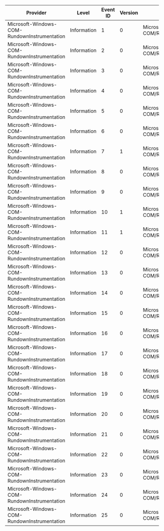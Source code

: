 Provider                                      |  Level        |  Event ID  |  Version  |  Channel                                       |  Task                    |  Opcode  |  Keyword                 |  Message
----------------------------------------------|---------------|------------|-----------|------------------------------------------------|--------------------------|----------|--------------------------|---------
Microsoft-Windows-COM-RundownInstrumentation  |  Information  |  1         |  0        |  Microsoft-Windows-COM/RundownInstrumentation  |  RundownInstrumentation  |          |  RundownInstrumentation  |
Microsoft-Windows-COM-RundownInstrumentation  |  Information  |  2         |  0        |  Microsoft-Windows-COM/RundownInstrumentation  |  RundownInstrumentation  |          |  RundownInstrumentation  |
Microsoft-Windows-COM-RundownInstrumentation  |  Information  |  3         |  0        |  Microsoft-Windows-COM/RundownInstrumentation  |  RundownInstrumentation  |          |  RundownInstrumentation  |
Microsoft-Windows-COM-RundownInstrumentation  |  Information  |  4         |  0        |  Microsoft-Windows-COM/RundownInstrumentation  |  RundownInstrumentation  |          |  RundownInstrumentation  |
Microsoft-Windows-COM-RundownInstrumentation  |  Information  |  5         |  0        |  Microsoft-Windows-COM/RundownInstrumentation  |  RundownInstrumentation  |          |  RundownInstrumentation  |
Microsoft-Windows-COM-RundownInstrumentation  |  Information  |  6         |  0        |  Microsoft-Windows-COM/RundownInstrumentation  |  RundownInstrumentation  |          |  RundownInstrumentation  |
Microsoft-Windows-COM-RundownInstrumentation  |  Information  |  7         |  1        |  Microsoft-Windows-COM/RundownInstrumentation  |  RundownInstrumentation  |          |  RundownInstrumentation  |
Microsoft-Windows-COM-RundownInstrumentation  |  Information  |  8         |  0        |  Microsoft-Windows-COM/RundownInstrumentation  |  RundownInstrumentation  |          |  RundownInstrumentation  |
Microsoft-Windows-COM-RundownInstrumentation  |  Information  |  9         |  0        |  Microsoft-Windows-COM/RundownInstrumentation  |  RundownInstrumentation  |          |  RundownInstrumentation  |
Microsoft-Windows-COM-RundownInstrumentation  |  Information  |  10        |  1        |  Microsoft-Windows-COM/RundownInstrumentation  |  RundownInstrumentation  |          |  RundownInstrumentation  |
Microsoft-Windows-COM-RundownInstrumentation  |  Information  |  11        |  1        |  Microsoft-Windows-COM/RundownInstrumentation  |  RundownInstrumentation  |          |  RundownInstrumentation  |
Microsoft-Windows-COM-RundownInstrumentation  |  Information  |  12        |  0        |  Microsoft-Windows-COM/RundownInstrumentation  |  RundownInstrumentation  |          |  RundownInstrumentation  |
Microsoft-Windows-COM-RundownInstrumentation  |  Information  |  13        |  0        |  Microsoft-Windows-COM/RundownInstrumentation  |  RundownInstrumentation  |          |  RundownInstrumentation  |
Microsoft-Windows-COM-RundownInstrumentation  |  Information  |  14        |  0        |  Microsoft-Windows-COM/RundownInstrumentation  |  RundownInstrumentation  |          |  RundownInstrumentation  |
Microsoft-Windows-COM-RundownInstrumentation  |  Information  |  15        |  0        |  Microsoft-Windows-COM/RundownInstrumentation  |  RundownInstrumentation  |          |  RundownInstrumentation  |
Microsoft-Windows-COM-RundownInstrumentation  |  Information  |  16        |  0        |  Microsoft-Windows-COM/RundownInstrumentation  |  RundownInstrumentation  |          |  RundownInstrumentation  |
Microsoft-Windows-COM-RundownInstrumentation  |  Information  |  17        |  0        |  Microsoft-Windows-COM/RundownInstrumentation  |  RundownInstrumentation  |          |  RundownInstrumentation  |
Microsoft-Windows-COM-RundownInstrumentation  |  Information  |  18        |  0        |  Microsoft-Windows-COM/RundownInstrumentation  |  RundownInstrumentation  |          |  RundownInstrumentation  |
Microsoft-Windows-COM-RundownInstrumentation  |  Information  |  19        |  0        |  Microsoft-Windows-COM/RundownInstrumentation  |  RundownInstrumentation  |          |  RundownInstrumentation  |
Microsoft-Windows-COM-RundownInstrumentation  |  Information  |  20        |  0        |  Microsoft-Windows-COM/RundownInstrumentation  |  RundownInstrumentation  |          |  RundownInstrumentation  |
Microsoft-Windows-COM-RundownInstrumentation  |  Information  |  21        |  0        |  Microsoft-Windows-COM/RundownInstrumentation  |  RundownInstrumentation  |          |  RundownInstrumentation  |
Microsoft-Windows-COM-RundownInstrumentation  |  Information  |  22        |  0        |  Microsoft-Windows-COM/RundownInstrumentation  |  RundownInstrumentation  |          |  RundownInstrumentation  |
Microsoft-Windows-COM-RundownInstrumentation  |  Information  |  23        |  0        |  Microsoft-Windows-COM/RundownInstrumentation  |  RundownInstrumentation  |          |  RundownInstrumentation  |
Microsoft-Windows-COM-RundownInstrumentation  |  Information  |  24        |  0        |  Microsoft-Windows-COM/RundownInstrumentation  |  RundownInstrumentation  |          |  RundownInstrumentation  |
Microsoft-Windows-COM-RundownInstrumentation  |  Information  |  25        |  0        |  Microsoft-Windows-COM/RundownInstrumentation  |  RundownInstrumentation  |          |  RundownInstrumentation  |